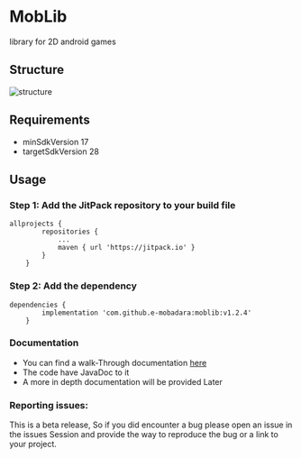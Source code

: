 # MobLib
library for 2D android games

## Structure
![structure](https://raw.githubusercontent.com/e-mobadara/2d-game-lib/master/screenshots/structure.png)

## Requirements 
- minSdkVersion 17
- targetSdkVersion 28

## Usage

### Step 1: Add the JitPack repository to your build file

```
allprojects {
		repositories {
			...
			maven { url 'https://jitpack.io' }
		}
	}
```

### Step 2: Add the dependency
```
dependencies {
		implementation 'com.github.e-mobadara:moblib:v1.2.4'
	}
```

### Documentation 
- You can find a walk-Through documentation [here](https://e-mobadara.github.io/) 
- The code have JavaDoc to it
- A more in depth documentation will be provided Later

### Reporting issues:
This is a beta release, So if you did encounter a bug please open an issue in the issues Session and provide the way to reproduce the bug or a link to your project. 
